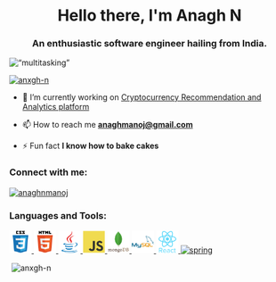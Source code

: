 <h1 align="center">Hello there, I'm Anagh N</h1>
<h3 align="center">An enthusiastic software engineer hailing from India.</h3>
<img align=“right” alt=“multitasking” width=“400” src=“https://i.pinimg.com/originals/d2/6c/86/d26c86854a03d2f645437d05b4d6acd6.gif”>


<p align="left"> <a href="https://github.com/ryo-ma/github-profile-trophy"><img src="https://github-profile-trophy.vercel.app/?username=anxgh-n" alt="anxgh-n" /></a> </p>

- 🔭 I’m currently working on [Cryptocurrency Recommendation and Analytics platform](https://github.com/anxgh-n/stock-suggestion-website-frontend)

- 📫 How to reach me **anaghmanoj@gmail.com**

- ⚡ Fun fact **I know how to bake cakes**

<h3 align="left">Connect with me:</h3>
<p align="left">
<a href="https://linkedin.com/in/anaghnmanoj" target="blank"><img align="center" src="https://raw.githubusercontent.com/rahuldkjain/github-profile-readme-generator/master/src/images/icons/Social/linked-in-alt.svg" alt="anaghnmanoj" height="30" width="40" /></a>
</p>

<h3 align="left">Languages and Tools:</h3>
<p align="left"> <a href="https://www.w3schools.com/css/" target="_blank" rel="noreferrer"> <img src="https://raw.githubusercontent.com/devicons/devicon/master/icons/css3/css3-original-wordmark.svg" alt="css3" width="40" height="40"/> </a> <a href="https://www.w3.org/html/" target="_blank" rel="noreferrer"> <img src="https://raw.githubusercontent.com/devicons/devicon/master/icons/html5/html5-original-wordmark.svg" alt="html5" width="40" height="40"/> </a> <a href="https://www.java.com" target="_blank" rel="noreferrer"> <img src="https://raw.githubusercontent.com/devicons/devicon/master/icons/java/java-original.svg" alt="java" width="40" height="40"/> </a> <a href="https://developer.mozilla.org/en-US/docs/Web/JavaScript" target="_blank" rel="noreferrer"> <img src="https://raw.githubusercontent.com/devicons/devicon/master/icons/javascript/javascript-original.svg" alt="javascript" width="40" height="40"/> </a> <a href="https://www.mongodb.com/" target="_blank" rel="noreferrer"> <img src="https://raw.githubusercontent.com/devicons/devicon/master/icons/mongodb/mongodb-original-wordmark.svg" alt="mongodb" width="40" height="40"/> </a> <a href="https://www.mysql.com/" target="_blank" rel="noreferrer"> <img src="https://raw.githubusercontent.com/devicons/devicon/master/icons/mysql/mysql-original-wordmark.svg" alt="mysql" width="40" height="40"/> </a> <a href="https://reactjs.org/" target="_blank" rel="noreferrer"> <img src="https://raw.githubusercontent.com/devicons/devicon/master/icons/react/react-original-wordmark.svg" alt="react" width="40" height="40"/> </a> <a href="https://spring.io/" target="_blank" rel="noreferrer"> <img src="https://www.vectorlogo.zone/logos/springio/springio-icon.svg" alt="spring" width="40" height="40"/> </a> </p>

<p>&nbsp;<img align="center" src="https://github-readme-stats.vercel.app/api?username=anxgh-n&show_icons=true&locale=en" alt="anxgh-n" /></p>
